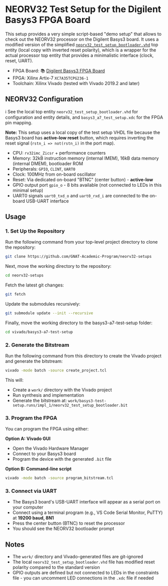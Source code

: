 # NEORV32 Test Setup for the Digilent Basys3 FPGA Board

This setup provides a very simple script-based "demo setup" that allows to check out the NEORV32 processor on the Digilent Basys3 board.
It uses a modified version of the simplified [`neorv32_test_setup_bootloader.vhd`](https://github.com/stnolting/neorv32/blob/master/rtl/test_setups/neorv32_test_setup_bootloader.vhd) top entity (local copy with inverted reset polarity), which is a wrapper for the actual processor top entity that provides a minimalistic interface (clock, reset, UART).

* FPGA Board: :books: [Digilent Basys3 FPGA Board](https://reference.digilentinc.com/reference/programmable-logic/basys-3/reference-manual)
* FPGA: Xilinx Artix-7 `XC7A35TCPG236-1`
* Toolchain: Xilinx Vivado (tested with Vivado 2019.2 and later)

## NEORV32 Configuration

:information_source: See the local top entity `neorv32_test_setup_bootloader.vhd` for configuration and entity details, and `basys3_a7_test_setup.xdc` for the FPGA pin mapping.

**Note:** This setup uses a local copy of the test setup VHDL file because the Basys3 board has **active-low reset** button, which requires inverting the reset signal (`rstn_i => not(rstn_i)` in the port map).

* CPU: `rv32imc_Zicsr` + performance counters
* Memory: 32kB instruction memory (internal IMEM), 16kB data memory (internal DMEM), bootloader ROM
* Peripherals: `GPIO`, `CLINT`, `UART0`
* Clock: 100MHz from on-board oscillator
* Reset: Via dedicated on-board "BTNC" (center button) - **active-low**
* GPIO output port `gpio_o` - 8 bits available (not connected to LEDs in this minimal setup)
* UART0 signals `uart0_txd_o` and `uart0_rxd_i` are connected to the on-board USB-UART interface

## Usage

### 1. Set Up the Repository

Run the following command from your top-level project directory to clone the repository:

```bash
git clone https://github.com/GNAT-Academic-Program/neorv32-setups
```

Next, move the working directory to the repository:

```bash
cd neorv32-setups
```

Fetch the latest git changes:

```bash
git fetch
```

Update the submodules recursively:

```bash
git submodule update --init --recursive
```

Finally, move the working directory to the basys3-a7-test-setup folder:

```bash
cd vivado/basys3-a7-test-setup
```

### 2. Generate the Bitstream

Run the following command from this directory to create the Vivado project and generate the bitstream:

```bash
vivado -mode batch -source create_project.tcl
```

This will:
- Create a `work/` directory with the Vivado project
- Run synthesis and implementation
- Generate the bitstream at: `work/basys3-test-setup.runs/impl_1/neorv32_test_setup_bootloader.bit`

### 3. Program the FPGA

You can program the FPGA using either:

**Option A: Vivado GUI**
- Open the Vivado Hardware Manager
- Connect to your Basys3 board
- Program the device with the generated `.bit` file

**Option B: Command-line script**
```bash
vivado -mode batch -source program_bitstream.tcl
```

### 3. Connect via UART

- The Basys3 board's USB-UART interface will appear as a serial port on your computer
- Connect using a terminal program (e.g., VS Code Serial Monitor, PuTTY) at **19200 baud, 8N1**
- Press the center button (BTNC) to reset the processor
- You should see the NEORV32 bootloader prompt

## Notes

- The `work/` directory and Vivado-generated files are git-ignored
- The local `neorv32_test_setup_bootloader.vhd` file has modified reset polarity compared to the standard version
- GPIO outputs are defined but not connected to LEDs in the constraints file - you can uncomment LED connections in the `.xdc` file if needed
